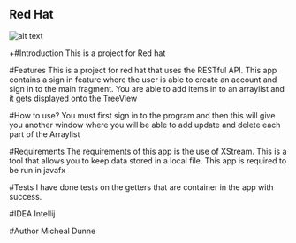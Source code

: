 ## Red Hat
![alt text](https://upload.wikimedia.org/wikipedia/sco/thumb/6/6c/RedHat.svg/1280px-RedHat.svg.png)

+#Introduction
This is a project for Red hat

#Features
This is a project for red hat that uses the RESTful API.
This app contains a sign in feature where the user is able to create an account and sign in to the main fragment.
You are able to add items in to an arraylist and it gets displayed onto the TreeView

#How to use?
You must first sign in to the program and then this will give you another window
where you will be able to add update and delete each part of the Arraylist

#Requirements
The requirements of this app is the use of XStream. This is a tool that allows you to keep data stored in a local file.
This app is required to be run in javafx

#Tests
I have done tests on the getters that are container in the app with success.

#IDEA
Intellij

#Author
Micheal Dunne
